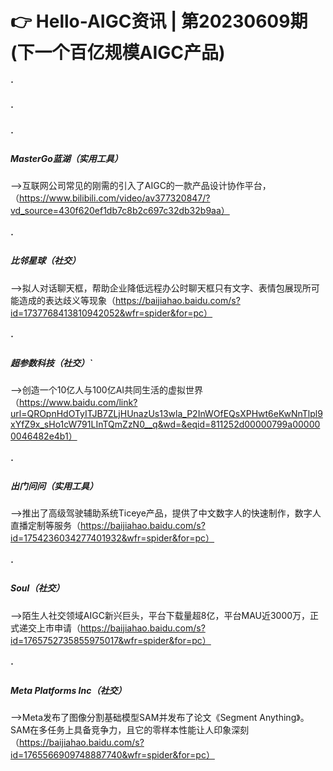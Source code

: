 # 👉 Hello-AIGC资讯 | 第20230609期(下一个百亿规模AIGC产品)

##### ·
##### ·
##### ·

##### MasterGo蓝湖（实用工具）
——>互联网公司常见的刚需的引入了AIGC的一款产品设计协作平台，（https://www.bilibili.com/video/av377320847/?vd_source=430f620ef1db7c8b2c697c32db32b9aa）
##### ·
##### 比邻星球（社交）
——>拟人对话聊天框，帮助企业降低远程办公时聊天框只有文字、表情包展现所可能造成的表达歧义等现象（https://baijiahao.baidu.com/s?id=1737768413810942052&wfr=spider&for=pc）
##### ·
##### 超参数科技（社交）`
——>创造一个10亿人与100亿AI共同生活的虚拟世界（https://www.baidu.com/link?url=QROpnHdOTyITJB7ZLjHUnazUs13wla_P2InWOfEQsXPHwt6eKwNnTlpl9xYfZ9x_sHo1cW791LInTQmZzN0__q&wd=&eqid=811252d00000799a000000046482e4b1）
##### ·
##### 出门问问（实用工具）
——>推出了高级驾驶辅助系统Ticeye产品，提供了中文数字人的快速制作，数字人直播定制等服务（https://baijiahao.baidu.com/s?id=1754236034277401932&wfr=spider&for=pc）
##### ·
##### Soul（社交）
——>陌生人社交领域AIGC新兴巨头，平台下载量超8亿，平台MAU近3000万，正式递交上市申请（https://baijiahao.baidu.com/s?id=1765752735855975017&wfr=spider&for=pc）
##### ·
##### Meta Platforms Inc（社交）
——>Meta发布了图像分割基础模型SAM并发布了论文《Segment Anything》。SAM在多任务上具备竞争力，且它的零样本性能让人印象深刻（https://baijiahao.baidu.com/s?id=1765566909748887740&wfr=spider&for=pc）